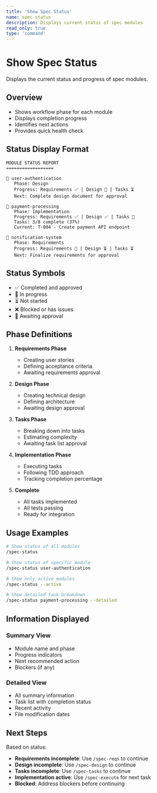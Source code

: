 ```yaml
---
title: 'Show Spec Status'
name: spec-status
description: Displays current status of spec modules
read_only: true
type: 'command'
---
```


# Show Spec Status

Displays the current status and progress of spec modules.

## Overview

- Shows workflow phase for each module
- Displays completion progress
- Identifies next actions
- Provides quick health check

## Status Display Format

```
MODULE STATUS REPORT
==================

📁 user-authentication
   Phase: Design
   Progress: Requirements ✅ | Design 🔄 | Tasks ⏳
   Next: Complete design document for approval

📁 payment-processing  
   Phase: Implementation
   Progress: Requirements ✅ | Design ✅ | Tasks 🔄
   Tasks: 3/8 complete (37%)
   Current: T-004 - Create payment API endpoint
   
📁 notification-system
   Phase: Requirements
   Progress: Requirements 🔄 | Design ⏳ | Tasks ⏳
   Next: Finalize requirements for approval
```

## Status Symbols

- ✅ Completed and approved
- 🔄 In progress
- ⏳ Not started
- ❌ Blocked or has issues
- 📝 Awaiting approval

## Phase Definitions

1. **Requirements Phase**
   - Creating user stories
   - Defining acceptance criteria
   - Awaiting requirements approval

2. **Design Phase**
   - Creating technical design
   - Defining architecture
   - Awaiting design approval

3. **Tasks Phase**
   - Breaking down into tasks
   - Estimating complexity
   - Awaiting task list approval

4. **Implementation Phase**
   - Executing tasks
   - Following TDD approach
   - Tracking completion percentage

5. **Complete**
   - All tasks implemented
   - All tests passing
   - Ready for integration

## Usage Examples

```bash
# Show status of all modules
/spec-status

# Show status of specific module
/spec-status user-authentication

# Show only active modules
/spec-status --active

# Show detailed task breakdown
/spec-status payment-processing --detailed
```

## Information Displayed

### Summary View
- Module name and phase
- Progress indicators
- Next recommended action
- Blockers (if any)

### Detailed View
- All summary information
- Task list with completion status
- Recent activity
- File modification dates

## Next Steps

Based on status:
- **Requirements incomplete**: Use `/spec-reqs` to continue
- **Design incomplete**: Use `/spec-design` to continue  
- **Tasks incomplete**: Use `/spec-tasks` to continue
- **Implementation active**: Use `/spec-execute` for next task
- **Blocked**: Address blockers before continuing